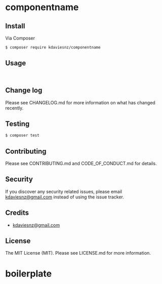 # componentname

## Install

Via Composer

``` bash
$ composer require kdaviesnz/componentname
```

## Usage

``` php



```

## Change log

Please see CHANGELOG.md for more information on what has changed recently.

## Testing

``` bash
$ composer test
```

## Contributing

Please see CONTRIBUTING.md and CODE_OF_CONDUCT.md for details.

## Security

If you discover any security related issues, please email kdaviesnz@gmail.com instead of using the issue tracker.

## Credits

- kdaviesnz@gmail.com

## License

The MIT License (MIT). Please see LICENSE.md for more information.

# boilerplate
